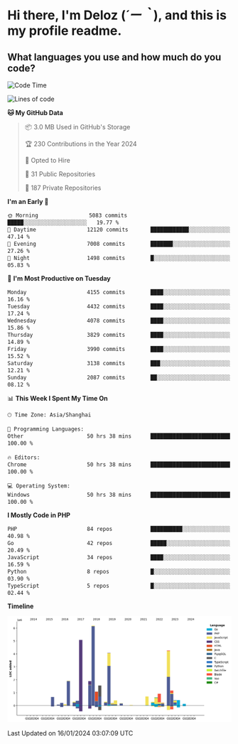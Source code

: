 # **Hi there, I'm Deloz (*´ー｀*), and this is my profile readme.**

## **What languages you use and how much do you code?**

<!--START_SECTION:waka-->
![Code Time](http://img.shields.io/badge/Code%20Time-3%2C190%20hrs%2035%20mins-blue)

![Lines of code](https://img.shields.io/badge/From%20Hello%20World%20I%27ve%20Written-33.5%20million%20lines%20of%20code-blue)

**🐱 My GitHub Data** 

> 📦 3.0 MB Used in GitHub's Storage 
 > 
> 🏆 230 Contributions in the Year 2024
 > 
> 💼 Opted to Hire
 > 
> 📜 31 Public Repositories 
 > 
> 🔑 187 Private Repositories 
 > 
**I'm an Early 🐤** 

```text
🌞 Morning                5083 commits        █████░░░░░░░░░░░░░░░░░░░░   19.77 % 
🌆 Daytime                12120 commits       ████████████░░░░░░░░░░░░░   47.14 % 
🌃 Evening                7008 commits        ███████░░░░░░░░░░░░░░░░░░   27.26 % 
🌙 Night                  1498 commits        █░░░░░░░░░░░░░░░░░░░░░░░░   05.83 % 
```
📅 **I'm Most Productive on Tuesday** 

```text
Monday                   4155 commits        ████░░░░░░░░░░░░░░░░░░░░░   16.16 % 
Tuesday                  4432 commits        ████░░░░░░░░░░░░░░░░░░░░░   17.24 % 
Wednesday                4078 commits        ████░░░░░░░░░░░░░░░░░░░░░   15.86 % 
Thursday                 3829 commits        ████░░░░░░░░░░░░░░░░░░░░░   14.89 % 
Friday                   3990 commits        ████░░░░░░░░░░░░░░░░░░░░░   15.52 % 
Saturday                 3138 commits        ███░░░░░░░░░░░░░░░░░░░░░░   12.21 % 
Sunday                   2087 commits        ██░░░░░░░░░░░░░░░░░░░░░░░   08.12 % 
```


📊 **This Week I Spent My Time On** 

```text
🕑︎ Time Zone: Asia/Shanghai

💬 Programming Languages: 
Other                    50 hrs 38 mins      █████████████████████████   100.00 % 

🔥 Editors: 
Chrome                   50 hrs 38 mins      █████████████████████████   100.00 % 

💻 Operating System: 
Windows                  50 hrs 38 mins      █████████████████████████   100.00 % 
```

**I Mostly Code in PHP** 

```text
PHP                      84 repos            ██████████░░░░░░░░░░░░░░░   40.98 % 
Go                       42 repos            █████░░░░░░░░░░░░░░░░░░░░   20.49 % 
JavaScript               34 repos            ████░░░░░░░░░░░░░░░░░░░░░   16.59 % 
Python                   8 repos             █░░░░░░░░░░░░░░░░░░░░░░░░   03.90 % 
TypeScript               5 repos             █░░░░░░░░░░░░░░░░░░░░░░░░   02.44 % 
```



**Timeline**

![Lines of Code chart](https://raw.githubusercontent.com/deloz/deloz/main/assets/bar_graph.png)


 Last Updated on 16/01/2024 03:07:09 UTC
<!--END_SECTION:waka-->

